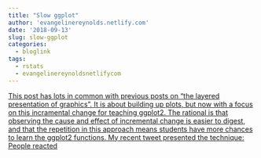 ```yaml
---
title: "Slow ggplot"
author: 'evangelinereynolds.netlify.com'
date: '2018-09-13'
slug: slow-ggplot
categories:
  - bloglink
tags:
  - rstats
  - evangelinereynoldsnetlifycom
---
```


[This post has lots in common with previous posts on “the layered presentation of graphics”. It is about building up plots, but now with a focus on this incramental change for teaching ggplot2. The rational is that observing the cause and effect of incremental change is easier to digest, and that the repetition in this approach means students have more chances to learn the ggplot2 functions. My recent tweet presented the technique: People reacted<i class="fas fa-external-link-alt"></i>](https://evangelinereynolds.netlify.com/post/slow-ggplot/)

